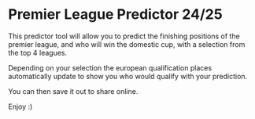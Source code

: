 ﻿# Premier League Predictor 24/25

 This predictor tool will allow you to predict the finishing positions of the premier league, and who will win the domestic cup, with a selection from the top 4 leagues. 

 Depending on your selection the european qualification places automatically update to show you who would qualify with your prediction.

 You can then save it out to share online.

 Enjoy :)
